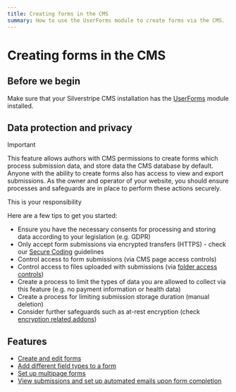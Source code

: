 ```yaml
---
title: Creating forms in the CMS
summary: How to use the UserForms module to create forms via the CMS.
---
```


# Creating forms in the CMS

## Before we begin

Make sure that your Silverstripe CMS installation has the [UserForms](https://addons.silverstripe.org/add-ons/silverstripe/userforms/) module installed.

## Data protection and privacy

> [!Important]
> This feature allows authors with CMS permissions to create forms which process submission data,
> and store data the CMS database by default. Anyone with the ability to create forms
> also has access to view and export submissions. As the owner and operator of your website,
> you should ensure processes and safeguards are in place to perform these actions securely.
>
> This is your responsibility

Here are a few tips to get you started:

- Ensure you have the necessary consents for processing and storing data according to your legislation (e.g. GDPR)
- Only accept form submissions via encrypted transfers (HTTPS) - check our [Secure Coding](https://docs.silverstripe.org/en/developer_guides/security/secure_coding/) guidelines
- Control access to form submissions (via CMS page access controls)
- Control access to files uploaded with submissions (via [folder access controls](field-types.md#file-upload-field))
- Create a process to limit the types of data you are allowed to collect via this feature (e.g. no payment information or health data)
- Create a process for limiting submission storage duration (manual deletion)
- Consider further safeguards such as at-rest encryption (check [encryption related addons](https://addons.silverstripe.org/add-ons?search=encrypt))

## Features

- [Create and edit forms](creating-and-editing-forms.md)
- [Add different field types to a form](field-types.md)
- [Set up multipage forms](multipage-forms.md)
- [View submissions and set up automated emails upon form completion](form-submissions.md)
